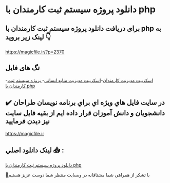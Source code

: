 # دانلود پروژه سیستم ثبت کارمندان با php

## برای دریافت دانلود پروژه سیستم ثبت کارمندان با php به لینک زیر بروید 👇

https://magicfile.ir/?p=2370

## تگ های فایل

-[اسکریپت مدیریت کارمندان](https://magicfile.ir/product/%d9%be%d8%b1%d9%88%da%98%d9%87-%d8%b3%db%8c%d8%b3%d8%aa%d9%85-%d8%ab%d8%a8%d8%aa-%da%a9%d8%a7%d8%b1%d9%85%d9%86%d8%af%d8%a7%d9%86-%d8%a8%d8%a7-php/)-[اسکریپت مدیریت منابع انسانی](https://magicfile.ir/product/%d9%be%d8%b1%d9%88%da%98%d9%87-%d8%b3%db%8c%d8%b3%d8%aa%d9%85-%d8%ab%d8%a8%d8%aa-%da%a9%d8%a7%d8%b1%d9%85%d9%86%d8%af%d8%a7%d9%86-%d8%a8%d8%a7-php/)-[ پروژه سیستم ثبت کارمندان با php](https://magicfile.ir/product/%d9%be%d8%b1%d9%88%da%98%d9%87-%d8%b3%db%8c%d8%b3%d8%aa%d9%85-%d8%ab%d8%a8%d8%aa-%da%a9%d8%a7%d8%b1%d9%85%d9%86%d8%af%d8%a7%d9%86-%d8%a8%d8%a7-php/)

## ✔️ در سايت فايل هاي ويژه اي براي برنامه نويسان طراحان دانشجويان و دانش آموزان قرار داده ايم از بقيه فايل سايت نيز ديدن فرماييد

https://magicfile.ir


## لينک دانلود اصلي 📥 :

[دانلود پروژه سیستم ثبت کارمندان با php](https://magicfile.ir/product/%d9%be%d8%b1%d9%88%da%98%d9%87-%d8%b3%db%8c%d8%b3%d8%aa%d9%85-%d8%ab%d8%a8%d8%aa-%da%a9%d8%a7%d8%b1%d9%85%d9%86%d8%af%d8%a7%d9%86-%d8%a8%d8%a7-php/) 


🙏با تشکر از همراهي شما مشتاقانه در وبسایت منتظر شما دوست عزیز هستیم

